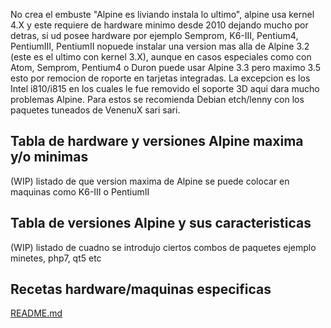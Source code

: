 
No crea el embuste "Alpine es liviando instala lo ultimo", alpine usa kernel 4.X y 
este requiere de hardware minimo desde 2010 dejando mucho por detras, si ud posee 
hardware por ejemplo Semprom, K6-III, Pentium4, PentiumIII, PentiumII nopuede instalar 
una version mas alla de Alpine 3.2 (este es el ultimo con kernel 3.X), aunque en casos 
especiales como con Atom, Semprom, Pentium4 o Duron puede usar Alpine 3.3 pero maximo 3.5 
esto por remocion de roporte en tarjetas integradas. La excepcion es los Intel i810/i815 
en los cuales le fue removido el soporte 3D aqui dara mucho problemas Alpine. Para estos 
se recomienda Debian etch/lenny con los paquetes tuneados de VenenuX sari sari.

## Tabla de hardware y versiones Alpine maxima y/o minimas

(WIP) listado de que version maxima de Alpine se puede colocar en maquinas como K6-III o PentiumII

## Tabla de versiones Alpine y sus caracteristicas

(WIP) listado de cuadno se introdujo ciertos combos de paquetes ejemplo minetes, php7, qt5 etc

## Recetas hardware/maquinas especificas

[README.md](README.md)
